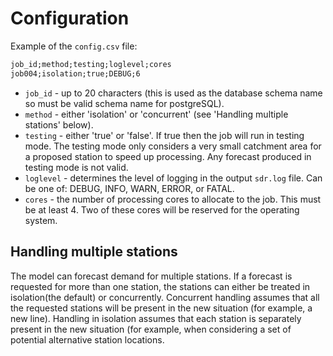 # Configuration
<!-- position: 2 -->

Example of the `config.csv` file:

```txt
job_id;method;testing;loglevel;cores
job004;isolation;true;DEBUG;6
```

* `job_id` - up to 20 characters (this is used as the database schema name so must be valid schema name for postgreSQL).
* `method` - either 'isolation' or 'concurrent' (see 'Handling multiple stations' below).
* `testing` - either 'true' or 'false'. If true then the job will run in testing mode. The testing mode only considers a very small catchment area for a proposed station to speed up processing. Any forecast produced in testing mode is not valid.
* `loglevel` - determines the level of logging in the output `sdr.log` file. Can be one of: DEBUG, INFO, WARN, ERROR, or FATAL.
* `cores` - the number of processing cores to allocate to the job. This must be at least 4. Two of these cores will be reserved for the operating system. 


## Handling multiple stations

The model can forecast demand for multiple stations. If a forecast is requested for more than one station, the stations can either be treated in isolation(the default) or concurrently. Concurrent handling assumes that all the requested stations will be present in the new situation (for example, a new line). Handling in isolation assumes that each station is separately present in the new situation (for example, when considering a set of potential alternative station locations. 
